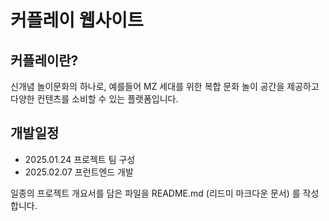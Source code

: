 # 커플레이 웹사이트

## 커플레이란?
신개념 놀이문화의 하나로, 예를들어 MZ 세대를 위한 복합 문화 놀이 공간을 제공하고 다양한 컨텐츠를 소비할 수 있는 플랫폼입니다.

## 개발일정
- 2025.01.24 프로젝트 팀 구성
- 2025.02.07 프런트엔드 개발

일종의 프로젝트 개요서를 담은 파일을
README.md (리드미 마크다운 문서) 를 작성합니다.